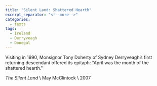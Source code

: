 ```yaml
---
title: "Silent Land: Shattered Hearth"
excerpt_separator: "<!--more-->"
categories:
  - texts
tags:
  - Ireland
  - Derryveagh
  - Donegal
---
```

Visiting in 1990, Monsignor Tony Doherty of Sydney Derryveagh’s first returning descendant offered its epitaph: “April was the month of the shattered hearth."
<!--more-->

_The Silent Land_     \\
May McClintock     \\
2007
